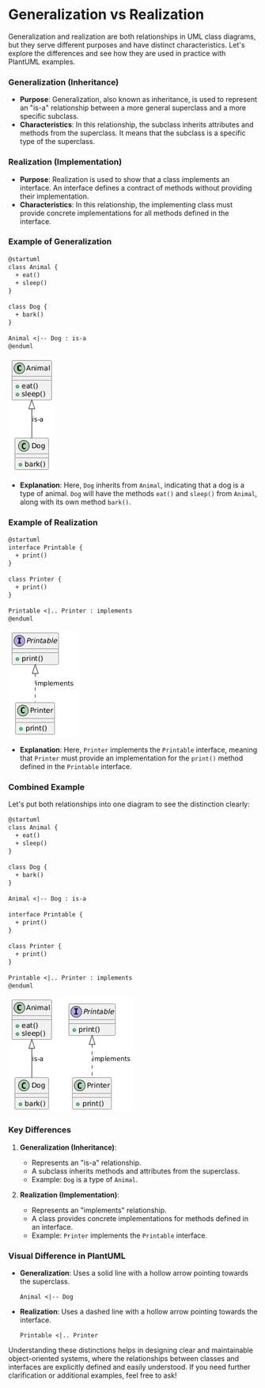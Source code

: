 # Generalization vs Realization

Generalization and realization are both relationships in UML class diagrams, but they serve different purposes and have distinct characteristics. Let's explore the differences and see how they are used in practice with PlantUML examples.

### Generalization (Inheritance)
- **Purpose**: Generalization, also known as inheritance, is used to represent an "is-a" relationship between a more general superclass and a more specific subclass.
- **Characteristics**: In this relationship, the subclass inherits attributes and methods from the superclass. It means that the subclass is a specific type of the superclass.

### Realization (Implementation)
- **Purpose**: Realization is used to show that a class implements an interface. An interface defines a contract of methods without providing their implementation.
- **Characteristics**: In this relationship, the implementing class must provide concrete implementations for all methods defined in the interface.

### Example of Generalization

```plantuml
@startuml
class Animal {
  + eat()
  + sleep()
}

class Dog {
  + bark()
}

Animal <|-- Dog : is-a
@enduml
```

![](./relation/generalization_2.png)

- **Explanation**: Here, `Dog` inherits from `Animal`, indicating that a dog is a type of animal. `Dog` will have the methods `eat()` and `sleep()` from `Animal`, along with its own method `bark()`.

### Example of Realization

```plantuml
@startuml
interface Printable {
  + print()
}

class Printer {
  + print()
}

Printable <|.. Printer : implements
@enduml
```
![](./relation/realization_2.png)


- **Explanation**: Here, `Printer` implements the `Printable` interface, meaning that `Printer` must provide an implementation for the `print()` method defined in the `Printable` interface.

### Combined Example

Let's put both relationships into one diagram to see the distinction clearly:

```plantuml
@startuml
class Animal {
  + eat()
  + sleep()
}

class Dog {
  + bark()
}

Animal <|-- Dog : is-a

interface Printable {
  + print()
}

class Printer {
  + print()
}

Printable <|.. Printer : implements
@enduml
```

![](./relation/generalization_vs_realization_fullexample.png)

### Key Differences

1. **Generalization (Inheritance)**:
   - Represents an "is-a" relationship.
   - A subclass inherits methods and attributes from the superclass.
   - Example: `Dog` is a type of `Animal`.

2. **Realization (Implementation)**:
   - Represents an "implements" relationship.
   - A class provides concrete implementations for methods defined in an interface.
   - Example: `Printer` implements the `Printable` interface.

### Visual Difference in PlantUML

- **Generalization**: Uses a solid line with a hollow arrow pointing towards the superclass.
  ```plantuml
  Animal <|-- Dog
  ```
- **Realization**: Uses a dashed line with a hollow arrow pointing towards the interface.
  ```plantuml
  Printable <|.. Printer
  ```

Understanding these distinctions helps in designing clear and maintainable object-oriented systems, where the relationships between classes and interfaces are explicitly defined and easily understood. If you need further clarification or additional examples, feel free to ask!